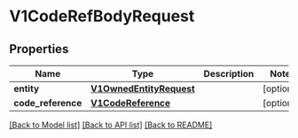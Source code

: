 # V1CodeRefBodyRequest

## Properties
Name | Type | Description | Notes
------------ | ------------- | ------------- | -------------
**entity** | [**V1OwnedEntityRequest**](V1OwnedEntityRequest.md) |  | [optional] 
**code_reference** | [**V1CodeReference**](V1CodeReference.md) |  | [optional] 

[[Back to Model list]](../README.md#documentation-for-models) [[Back to API list]](../README.md#documentation-for-api-endpoints) [[Back to README]](../README.md)


